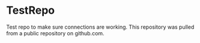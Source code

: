 # TestRepo
Test repo to make sure connections are working.
This repository was pulled from a public repository on github.com.
